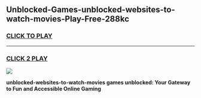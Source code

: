 
## Unblocked-Games-unblocked-websites-to-watch-movies-Play-Free-288kc
<h3>
<a href="https://premium76.site?title=unblocked-websites-to-watch-movies&ref=18A">CLICK TO PLAY</a></h3>
<hr>

<h3>
<a href="https://premium76.site?title=unblocked-websites-to-watch-movies&ref=18A">CLICK 2 PLAY</a>
  
</h3>

<a href="https://premium76.site?title=unblocked-websites-to-watch-movies&ref=18A"><img src="https://clearcache.store/games.png"></a>


**unblocked-websites-to-watch-movies games unblocked: Your Gateway to Fun and Accessible Online Gaming**
